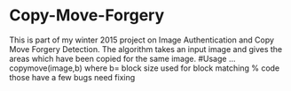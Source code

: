 # Copy-Move-Forgery
This is part of my winter 2015 project on Image Authentication and Copy Move Forgery Detection.
The algorithm takes an input image and gives the areas which have been copied for the same image.
#Usage
... copymove(image,b)
where b= block size used for block matching
%
code those have a few bugs
need fixing
